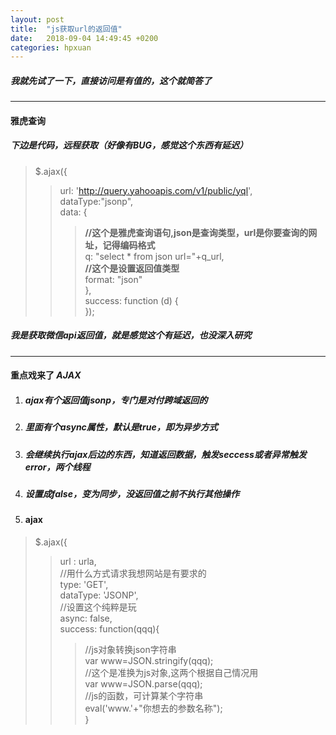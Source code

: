 ```yaml
---
layout: post
title:  "js获取url的返回值"
date:   2018-09-04 14:49:45 +0200
categories: hpxuan
---
```


##### 我就先试了一下，直接访问是有值的，这个就简答了

---

#### 雅虎查询  
##### 下边是代码，远程获取（好像有BUG，感觉这个东西有延迟）  
>  $.ajax({  
>> url: 'http://query.yahooapis.com/v1/public/yql',  
>> dataType:"jsonp",  
>> data: {  
>>> **//这个是雅虎查询语句,json是查询类型，url是你要查询的网址，记得编码格式**  
>>> q: "select * from json url="+q_url,  
>>> **//这个是设置返回值类型**  
>>> format: "json"  
>> },  
>> success: function (d) {  
>> });  
##### 我是获取微信api返回值，就是感觉这个有延迟，也没深入研究

 ---
 
#### 重点戏来了 *AJAX*  
1. ##### *ajax*有个返回值jsonp，专门是对付跨域返回的  
2. ##### 里面有个*async*属性，默认是true，即为异步方式  
3. ##### 会继续执行ajax后边的东西，知道返回数据，触发seccess或者异常触发error，两个线程  
4. ##### 设置成false，变为同步，没返回值之前不执行其他操作  
5. #### ajax  

> $.ajax({  
>> url : urla,  
>> //用什么方式请求我想网站是有要求的  
>> type: 'GET',  
>> dataType: 'JSONP',  
>> //设置这个纯粹是玩  
>> async: false,  
>> success: function(qqq){  
>>> //js对象转换json字符串  
>>> var www=JSON.stringify(qqq);  
>>> //这个是准换为js对象,这两个根据自己情况用  
>>> var www=JSON.parse(qqq);  
>>> //js的函数，可计算某个字符串  
>>> eval('www.'+"你想去的参数名称");  
>>}  